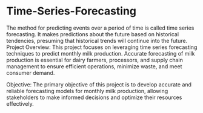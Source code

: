 # Time-Series-Forecasting
The method for predicting events over a period of time is called time series forecasting. It makes predictions about the future based on historical tendencies, presuming that historical trends will continue into the future.
Project Overview:
This project focuses on leveraging time series forecasting techniques to predict monthly milk production. Accurate forecasting of milk production is essential for dairy farmers, processors, and supply chain management to ensure efficient operations, minimize waste, and meet consumer demand.

Objective:
The primary objective of this project is to develop accurate and reliable forecasting models for monthly milk production, allowing stakeholders to make informed decisions and optimize their resources effectively.
